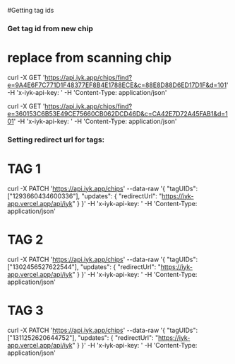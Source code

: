 #Getting tag ids

### Get tag id from new chip
# replace from scanning chip
curl -X GET 'https://api.iyk.app/chips/find?e=9A4E6F7C771D1F48377EF8B4E1788ECE&c=88E8D88D6ED17D1F&d=101'
-H 'x-iyk-api-key:  ' -H 'Content-Type: application/json'


curl -X GET 'https://api.iyk.app/chips/find?e=360153C6B53E49CE75660CB062DCD46D&c=CA42E7D72A45FAB1&d=101'
-H 'x-iyk-api-key:  ' -H 'Content-Type: application/json'


### Setting redirect url for tags:
# TAG 1
curl -X PATCH 'https://api.iyk.app/chips' --data-raw '{
    "tagUIDs": ["1293660434600336"],
        "updates": {
            "redirectUrl": "https://iyk-app.vercel.app/api/iyk"
	    }
}' -H 'x-iyk-api-key:  ' -H 'Content-Type: application/json'

# TAG 2
curl -X PATCH 'https://api.iyk.app/chips' --data-raw '{
    "tagUIDs": ["1302456527622544"],
        "updates": {
            "redirectUrl": "https://iyk-app.vercel.app/api/iyk"
	    }
}' -H 'x-iyk-api-key:  ' -H 'Content-Type: application/json'

# TAG 3
curl -X PATCH 'https://api.iyk.app/chips' --data-raw '{
    "tagUIDs": ["1311252620644752"],
        "updates": {
            "redirectUrl": "https://iyk-app.vercel.app/api/iyk"
	    }
}' -H 'x-iyk-api-key:  ' -H 'Content-Type: application/json'
